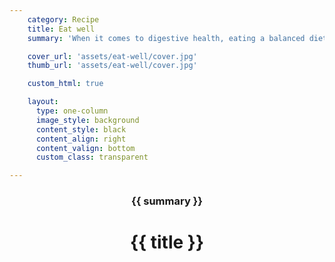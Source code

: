 ```yaml
---
    category: Recipe
    title: Eat well
    summary: 'When it comes to digestive health, eating a balanced diet complete with probiotic-rich foods is important. Check out these delicious ways to boost your intake.'

    cover_url: 'assets/eat-well/cover.jpg'
    thumb_url: 'assets/eat-well/cover.jpg'

    custom_html: true

    layout:
      type: one-column
      image_style: background
      content_style: black
      content_align: right
      content_valign: bottom
      custom_class: transparent

---
```


<figure class="cover-area image" style="background-image: url({{ cover.url }})"></figure>
<div class="content">
  <header>
    <div class="wrapper">
      <h3 class="subtitle">{{ summary }}</h3>
      <h1 class="title">{{ title }}</h1>
    </div>
  </header>
</div>
